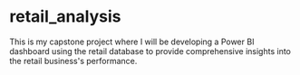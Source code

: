 # retail_analysis
This is my capstone project where I will be developing a Power BI dashboard using the retail database to provide comprehensive insights into the retail business's performance.
